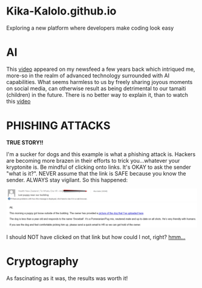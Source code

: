 # Kika-Kalolo.github.io
Exploring a new platform where developers make coding look easy

# AI

This [video](https://www.youtube.com/watch?v=F4WZ_k0vUDM) appeared on my newsfeed a few years back which intriqued me, more-so in the realm of advanced technology surrounded with AI capabilities. What seems harmless to us by freely sharing joyous moments on social media, can otherwise result as being detrimental to our tamaiti (children) in the future. There is no better way to explain it, than to watch this [video](https://www.youtube.com/watch?v=F4WZ_k0vUDM)

# PHISHING ATTACKS

**TRUE STORY!!**

I'm a sucker for dogs and this example is what a phishing attack is. Hackers are becoming more brazen in their efforts to trick you...whatever your kryptonite is. Be mindful of clicking onto links. It's OKAY to ask the sender "what is it?". NEVER assume that the link is SAFE because you know the sender. ALWAYS stay vigilant. So this happened:

![image alt](https://github.com/LinuKKx/Kika-Kalolo.github.io/blob/fd876096c3eca0d8a1fbd919f16863b049e3764d/phish.jpg)

I should NOT have clicked on that link but how could I not, right? [hmm...](https://tenor.com/view/cry-baby-gif-18066164)

# Cryptography

As fascinating as it was, the results was worth it!
